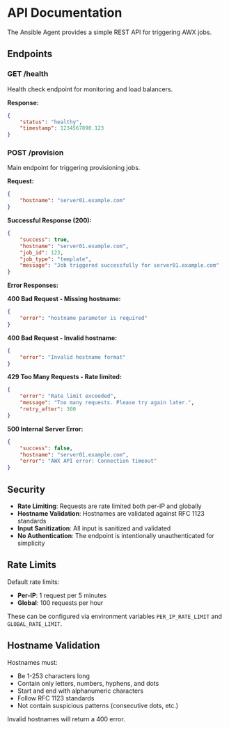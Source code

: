 # API Documentation

The Ansible Agent provides a simple REST API for triggering AWX jobs.

## Endpoints

### GET /health

Health check endpoint for monitoring and load balancers.

**Response:**
```json
{
    "status": "healthy",
    "timestamp": 1234567890.123
}
```

### POST /provision

Main endpoint for triggering provisioning jobs.

**Request:**
```json
{
    "hostname": "server01.example.com"
}
```

**Successful Response (200):**
```json
{
    "success": true,
    "hostname": "server01.example.com",
    "job_id": 123,
    "job_type": "template",
    "message": "Job triggered successfully for server01.example.com"
}
```

**Error Responses:**

**400 Bad Request - Missing hostname:**
```json
{
    "error": "hostname parameter is required"
}
```

**400 Bad Request - Invalid hostname:**
```json
{
    "error": "Invalid hostname format"
}
```

**429 Too Many Requests - Rate limited:**
```json
{
    "error": "Rate limit exceeded",
    "message": "Too many requests. Please try again later.",
    "retry_after": 300
}
```

**500 Internal Server Error:**
```json
{
    "success": false,
    "hostname": "server01.example.com",
    "error": "AWX API error: Connection timeout"
}
```

## Security

- **Rate Limiting**: Requests are rate limited both per-IP and globally
- **Hostname Validation**: Hostnames are validated against RFC 1123 standards
- **Input Sanitization**: All input is sanitized and validated
- **No Authentication**: The endpoint is intentionally unauthenticated for simplicity

## Rate Limits

Default rate limits:
- **Per-IP**: 1 request per 5 minutes
- **Global**: 100 requests per hour

These can be configured via environment variables `PER_IP_RATE_LIMIT` and `GLOBAL_RATE_LIMIT`.

## Hostname Validation

Hostnames must:
- Be 1-253 characters long
- Contain only letters, numbers, hyphens, and dots
- Start and end with alphanumeric characters
- Follow RFC 1123 standards
- Not contain suspicious patterns (consecutive dots, etc.)

Invalid hostnames will return a 400 error.